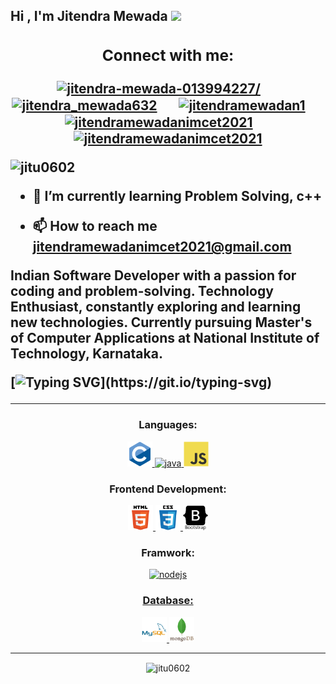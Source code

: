 

<!--
**jitu0602/jitu0602** is a ✨ _special_ ✨ repository because its `README.md` (this file) appears on your GitHub profile.

Here are some ideas to get you started:

- 🔭 I’m currently working on ...
- 🌱 I’m currently learning ...
- 👯 I’m looking to collaborate on ...
- 🤔 I’m looking for help with ...
- 💬 Ask me about ...
- 📫 How to reach me: ...
- 😄 Pronouns: ...
- ⚡ Fun fact: ...
-->
<h2>Hi , I'm Jitendra Mewada <img src="https://media.giphy.com/media/hvRJCLFzcasrR4ia7z/giphy.gif" width="35"
</h2>



<div align='center'>


<h3 align="Center">Connect with me:</h3>

 
  <a href="https://www.linkedin.com/in/jitendra-mewada-013994227/" target="blank"><img align="center" src="https://raw.githubusercontent.com/rahuldkjain/github-profile-readme-generator/master/src/images/icons/Social/linked-in-alt.svg" alt="jitendra-mewada-013994227/" height="30" width="40" /></a>&nbsp;&nbsp;&nbsp;&nbsp;&nbsp;&nbsp;
  <a href="https://www.instagram.com/jitendra_mewada632/" target="blank"><img align="center" src="https://raw.githubusercontent.com/rahuldkjain/github-profile-readme-generator/master/src/images/icons/Social/instagram.svg" alt="jitendra_mewada632" height="30" width="40" /></a>&nbsp;&nbsp;&nbsp;&nbsp;&nbsp;&nbsp; 
  <a href="https://www.hackerrank.com/jitendramewadan1" target="blank"><img align="center" src="https://raw.githubusercontent.com/rahuldkjain/github-profile-readme-generator/master/src/images/icons/Social/hackerrank.svg" alt="jitendramewadan1" height="30" width="40" /></a>&nbsp;&nbsp;&nbsp;&nbsp;&nbsp;&nbsp;
  <a href="https://leetcode.com/jitendramewadanimcet2021/" target="blank"><img align="center" src="https://raw.githubusercontent.com/rahuldkjain/github-profile-readme-generator/master/src/images/icons/Social/leet-code.svg" alt="jitendramewadanimcet2021" height="30" width="40" /></a>&nbsp;&nbsp;&nbsp;&nbsp;&nbsp;&nbsp;
  <a href="https://auth.geeksforgeeks.org/user/jitendramewadanimcet2021" target="blank"><img align="center" src="https://raw.githubusercontent.com/rahuldkjain/github-profile-readme-generator/master/src/images/icons/Social/geeks-for-geeks.svg" alt="jitendramewadanimcet2021" height="30" width="40" /></a>
</div>


<p align="left"> <img src="https://komarev.com/ghpvc/?username=jitu0602&label=Profile%20views&color=0e75b6&style=flat" alt="jitu0602" /> </p>

- 🌱 I’m currently learning **Problem Solving, c++**

- 📫 How to reach me **jitendramewadanimcet2021@gmail.com**


<p>Indian Software Developer with a passion for coding and problem-solving. Technology Enthusiast, constantly exploring and learning new technologies. Currently pursuing Master's of Computer Applications at National Institute of Technology, Karnataka.</p>

[![Typing SVG](https://readme-typing-svg.demolab.com?font=Fira+Code&size=19&duration=1500&pause=550&background=E7E7E700&vCenter=true&width=800&height=75&lines=Software+Developer;Problem+Solver;and+a+Technoholic+.;Nice+to+meet+you+..+!!)](https://git.io/typing-svg)

<hr>
  
  
<h3 align="center">Languages:</h3>
<p align="center">
  <a href="https://www.cprogramming.com/" target="_blank" rel="noreferrer"> <img src="https://raw.githubusercontent.com/devicons/devicon/master/icons/c/c-original.svg" alt="c" width="40" height="40"/> </a>
   <a href="https://www.cplusplus.com" target="_blank" rel="noreferrer"> <img src="https://upload.wikimedia.org/wikipedia/commons/thumb/1/18/ISO_C%2B%2B_Logo.svg/459px-ISO_C%2B%2B_Logo.svg.png?20170928190710" alt="java" width="40" height="40"/> </a> 
  <a href="https://developer.mozilla.org/en-US/docs/Web/JavaScript" target="_blank" rel="noreferrer"> <img src="https://raw.githubusercontent.com/devicons/devicon/master/icons/javascript/javascript-original.svg" alt="javascript" width="40" height="40"/> </a> 
</p>  
 
<h3 align="center">Frontend Development:</h3>
<p align="center">
  <a href="https://www.w3.org/html/" target="_blank" rel="noreferrer"> <img src="https://raw.githubusercontent.com/devicons/devicon/master/icons/html5/html5-original-wordmark.svg" alt="html5" width="40" height="40"/> </a> 
  <a href="https://www.w3schools.com/css/" target="_blank" rel="noreferrer"> <img src="https://raw.githubusercontent.com/devicons/devicon/master/icons/css3/css3-original-wordmark.svg" alt="css3" width="40" height="40"/> </a> 
  <a href="https://getbootstrap.com" target="_blank" rel="noreferrer"> <img src="https://raw.githubusercontent.com/devicons/devicon/master/icons/bootstrap/bootstrap-plain-wordmark.svg" alt="bootstrap" width="40" height="40" padding="10px"/> </a>
</p>
 <h3 align="center">Framwork:</h3>
<p align="center">
<a href="https://nodejs.org/en" target="_blank" rel="noreferrer"> <img src="https://cdn.worldvectorlogo.com/logos/nodejs.svg" alt="nodejs" width="40" height="40"/> 
</p>
  
<h3 align="center">Database:</h3>
<p align="center">
  <a href="https://www.mysql.com/" target="_blank" rel="noreferrer"> <img src="https://raw.githubusercontent.com/devicons/devicon/master/icons/mysql/mysql-original-wordmark.svg" alt="mysql" width="40" height="40"/> </a> 
 <a href="https://www.mongodb.com/" target="_blank" rel="noreferrer"> <img src="https://raw.githubusercontent.com/devicons/devicon/master/icons/mongodb/mongodb-original-wordmark.svg" alt="mysql" width="40" height="40"/> </a>
</p>
  
  <hr>
  
<p align="center"><img align="center" src="https://github-readme-stats.vercel.app/api/top-langs?username=jitu0602&show_icons=true&locale=en&layout=compact" alt="jitu0602" /></p>
